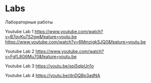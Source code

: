 # Labs
Лабораторные работы

Youtube Lab 1 https://www.youtube.com/watch?v=B7qvKu7S2gw&feature=youtu.be  
              https://www.youtube.com/watch?v=6MmzigkSJQ0&feature=youtu.be

Youtube Lab 2 https://www.youtube.com/watch?v=FgfL8G6Mu70&feature=youtu.be

Youtube Lab 3 https://youtu.be/spi5qlpUn1o

Youtube Lab 4 https://youtu.be/dnDQBp3adNA
